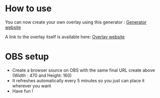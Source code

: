 # How to use

You can now create your own overlay using this generator : [Generator website](https://the-finals-rank-overlay-generator.vercel.app)

A link to the overlay itself is available here: [Overlay website](http://the-finals-rank-overlay.nykho.fr)
# OBS setup

- Create a browser source on OBS with the same final URL create above (Width : 470 and Height: 160)
- It refreshes automatically every 5 minutes so you just can place it wherever you want
- Have fun !
